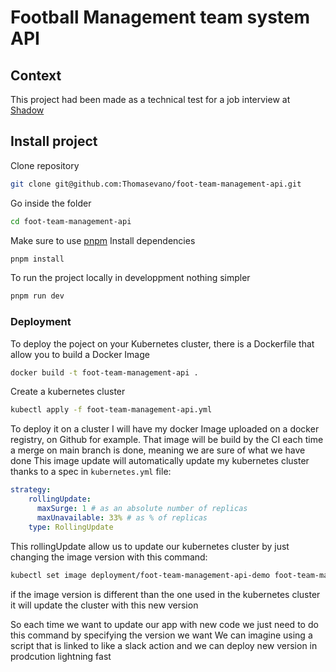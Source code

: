 # Football Management team system API

## Context

This project had been made as a technical test for a job interview at [Shadow](https://shadow.tech/)

## Install project

Clone repository

```bash
git clone git@github.com:Thomasevano/foot-team-management-api.git
```

Go inside the folder

```bash
cd foot-team-management-api
```

Make sure to use [pnpm](https://pnpm.io/fr/)
Install dependencies

```bash
pnpm install
```

To run the project locally in developpment nothing simpler

```bash
pnpm run dev
```

### Deployment

To deploy the poject on your Kubernetes cluster, there is a Dockerfile that allow you to build a Docker Image

```bash
docker build -t foot-team-management-api .
```

Create a kubernetes cluster

```bash
kubectl apply -f foot-team-management-api.yml
```

To deploy it on a cluster I will have my docker Image uploaded on a docker registry, on Github for example.
That image will be build by the CI each time a merge on main branch is done, meaning we are sure of what we have done
This image update will automatically update my kubernetes cluster thanks to a spec in `kubernetes.yml` file:

```yaml
strategy:
    rollingUpdate:
      maxSurge: 1 # as an absolute number of replicas
      maxUnavailable: 33% # as % of replicas
    type: RollingUpdate
```

This rollingUpdate allow us to update our kubernetes cluster by just changing the image version with this command:

```bash
kubectl set image deployment/foot-team-management-api-demo foot-team-management-api-container=foot-team-management-api-image:1.2
```

if the image version is different than the one used in the kubernetes cluster it will update the cluster with this new version

So each time we want to update our app with new code we just need to do this command by specifying the version we want
We can imagine using a script that is linked to like a slack action and we can deploy new version in prodcution lightning fast
